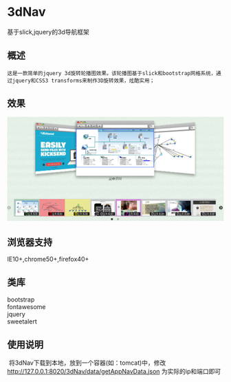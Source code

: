 # 3dNav
基于slick,jquery的3d导航框架

## 概述
    这是一款简单的jquery 3d旋转轮播图效果。该轮播图基于slick和bootstrap网格系统，通过jquery和CSS3 transforms来制作3D旋转效果，炫酷实用；
## 效果
![](https://github.com/winston-xing/3dNav/raw/master/images/demo.png)  
## 浏览器支持
 IE10+,chrome50+,firefox40+
## 类库
  bootstrap<br>
  fontawesome<br>
  jquery<br>
  sweetalert<br>
## 使用说明
  将3dNav下载到本地，放到一个容器(如：tomcat)中，修改<br>
http://127.0.0.1:8020/3dNav/data/getAppNavData.json 为实际的ip和端口即可
